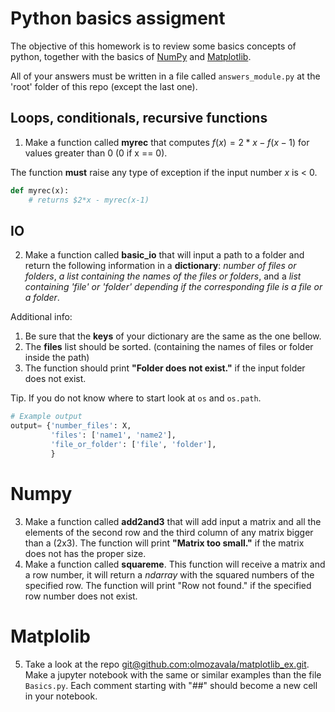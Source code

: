 # Python basics assigment

The objective of this homework is to review some basics concepts of python, together with 
the basics of [NumPy](https://numpy.org/doc/stable/user/absolute_beginners.html) and 
[Matplotlib](https://matplotlib.org/stable/tutorials/introductory/quick_start.html#sphx-glr-tutorials-introductory-quick-start-py).

All of your answers must be written in a file called `answers_module.py` at the 'root' folder of this repo (except the last one).

## Loops, conditionals, recursive functions
1) Make a function called **myrec** that computes $f(x) = 2*x - f(x-1)$ for values greater than 0 (0 if x == 0).

The function **must** raise any type of exception if the input number $x$ is < 0.
```python
def myrec(x):
    # returns $2*x - myrec(x-1)
```

## IO
2) Make a function called **basic_io** that will input a path to a folder and return the following information 
in a **dictionary**: *number of files or folders*, *a list containing the names of the files or folders*, 
and a *list containing 'file' or 'folder' depending if the corresponding file is a file or a folder*. 

Additional info:
1. Be sure that the **keys** of your dictionary are the same as the one bellow.
2. The **files** list should be sorted. (containing the names of files or folder inside the path)
3. The function should print **"Folder does not exist."** if the input folder does not exist. 

Tip. If you do not know where to start look at `os` and `os.path`.

```python
# Example output
output= {'number_files': X,
         'files': ['name1', 'name2'],
         'file_or_folder': ['file', 'folder'],
         }
```

# Numpy

3) Make a function called **add2and3** that will add input a matrix and all the elements of the second row and the third column of any 
matrix bigger than a (2x3). The function will print **"Matrix too small."** if the matrix does not has the proper size.
4) Make a function called **squareme**. This function will receive a matrix and a row number, it will return a *ndarray* 
with the squared numbers of the specified row. The function will print "Row not found." if the specified row number 
does not exist.

# Matplolib

5) Take a look at the repo [git@github.com:olmozavala/matplotlib_ex.git](git@github.com:olmozavala/matplotlib_ex.git).
Make a jupyter notebook with the same or similar examples than the file `Basics.py`. Each comment starting with "##"
should become a new cell in your notebook. 



